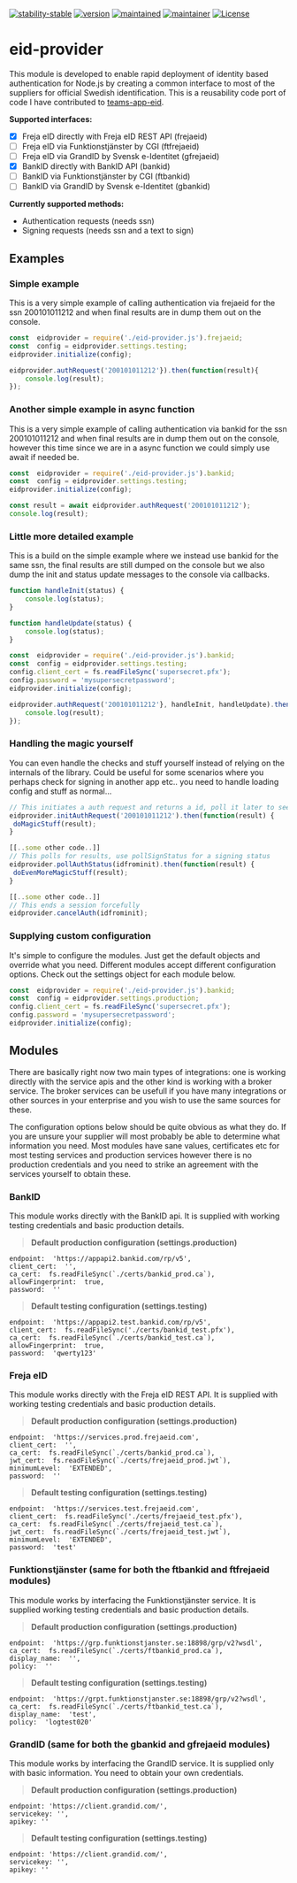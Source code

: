 [![stability-stable](https://img.shields.io/badge/stability-prerelease-lightgrey.svg)](#)
[![version](https://img.shields.io/badge/version-0.0.1-green.svg)](#)
[![maintained](https://img.shields.io/maintenance/yes/2020.svg)](#)
[![maintainer](https://img.shields.io/badge/maintainer-daniel%20sörlöv-blue.svg)](https://github.com/DSorlov)
[![License](https://img.shields.io/badge/License-MIT-blue.svg)](https://img.shields.io/github/license/DSorlov/eid-provider)

# eid-provider
This module is developed to enable rapid deployment of identity based authentication for Node.js by creating a common interface to most of the suppliers for official Swedish identification. This is a reusability code port of code I have contributed to [teams-app-eid](https://github.com/DennizSvens/teams-app-eid).

**Supported interfaces:**

 - [x] Freja eID directly with Freja eID REST API (frejaeid)
 - [ ] Freja eID via Funktionstjänster by CGI (ftfrejaeid)
 - [ ] Freja eID via GrandID by Svensk e-Identitet (gfrejaeid)
 - [x] BankID directly with BankID API (bankid)
 - [ ] BankID via Funktionstjänster by CGI (ftbankid)
 - [ ] BankID via GrandID by Svensk e-Identitet (gbankid)

**Currently supported methods:**
- Authentication requests (needs ssn)
- Signing requests (needs ssn and a text to sign)

## Examples
### Simple example
This is a very simple example of calling authentication via frejaeid for the ssn 200101011212 and when final results are in dump them out on the console.
```javascript
const  eidprovider = require('./eid-provider.js').frejaeid;  
const  config = eidprovider.settings.testing;
eidprovider.initialize(config);

eidprovider.authRequest('200101011212'}).then(function(result){
	console.log(result);
});
```
### Another simple example in async function
This is a very simple example of calling authentication via bankid for the ssn 200101011212 and when final results are in dump them out on the console, however this time since we are in a async function we could simply use await if needed be.
```javascript
const  eidprovider = require('./eid-provider.js').bankid;  
const  config = eidprovider.settings.testing;
eidprovider.initialize(config);

const result = await eidprovider.authRequest('200101011212');
console.log(result);
```
### Little more detailed example
This is a build on the simple example where we instead use bankid for the same ssn, the final results are still dumped on the console but we also dump the init and status update messages to the console via callbacks. 
```javascript
function handleInit(status) {
	console.log(status);
}

function handleUpdate(status) {
	console.log(status);
}

const  eidprovider = require('./eid-provider.js').bankid;  
const  config = eidprovider.settings.testing;
config.client_cert = fs.readFileSync('supersecret.pfx');
config.password = 'mysupersecretpassword';
eidprovider.initialize(config);

eidprovider.authRequest('200101011212'}, handleInit, handleUpdate).then(function(result){
	console.log(result);
});
```
### Handling the magic yourself
You can even handle the checks and stuff yourself instead of relying on the internals of the library. Could be useful for some scenarios where you perhaps check for signing in another app etc.. you need to handle loading config and stuff as normal...
```javascript
// This initiates a auth request and returns a id, poll it later to see results.
eidprovider.initAuthRequest('200101011212').then(function(result) {
 doMagicStuff(result);
}

[[..some other code..]]
// This polls for results, use pollSignStatus for a signing status
eidprovider.pollAuthStatus(idfrominit).then(function(result) {
 doEvenMoreMagicStuff(result);
}

[[..some other code..]]
// This ends a session forcefully
eidprovider.cancelAuth(idfrominit);
```
### Supplying custom configuration
It's simple to configure the modules. Just get the default objects and override what you need. Different modules accept different configuration options. Check out the settings object for each module below.
```javascript
const  eidprovider = require('./eid-provider.js').bankid;  
const  config = eidprovider.settings.production;
config.client_cert = fs.readFileSync('supersecret.pfx');
config.password = 'mysupersecretpassword';
eidprovider.initialize(config);
```
## Modules
There are basically right now two main types of integrations: one is working directly with the service apis and the other kind is working with a broker service. The broker services can be usefull if you have many integrations or other sources in your enterprise and you wish to use the same sources for these.

The configuration options below should be quite obvious as what they do. If you are unsure your supplier will most probably be able to determine what information you need. Most modules have sane values, certificates etc for most testing services and production services however there is no production credentials and you need to strike an agreement with the services yourself to obtain these.

### BankID 
This module works directly with the BankID api. It is supplied with working testing credentials and basic production details.
>**Default production configuration (settings.production)**
```
endpoint:  'https://appapi2.bankid.com/rp/v5',
client_cert:  '',
ca_cert:  fs.readFileSync(`./certs/bankid_prod.ca`),
allowFingerprint:  true,
password:  ''
```
>**Default testing configuration (settings.testing)**
```
endpoint:  'https://appapi2.test.bankid.com/rp/v5',
client_cert:  fs.readFileSync('./certs/bankid_test.pfx'),
ca_cert:  fs.readFileSync(`./certs/bankid_test.ca`),
allowFingerprint:  true,
password:  'qwerty123'
```
### Freja eID
This module works directly with the Freja eID REST API. It is supplied with working testing credentials and basic production details.
>**Default production configuration (settings.production)**
```
endpoint:  'https://services.prod.frejaeid.com',
client_cert:  '',
ca_cert:  fs.readFileSync(`./certs/bankid_prod.ca`),
jwt_cert:  fs.readFileSync(`./certs/frejaeid_prod.jwt`),
minimumLevel:  'EXTENDED',
password:  ''
```
>**Default testing configuration (settings.testing)**
```
endpoint:  'https://services.test.frejaeid.com',
client_cert:  fs.readFileSync('./certs/frejaeid_test.pfx'),
ca_cert:  fs.readFileSync(`./certs/frejaeid_test.ca`),
jwt_cert:  fs.readFileSync(`./certs/frejaeid_test.jwt`),
minimumLevel:  'EXTENDED',
password:  'test'
```
### Funktionstjänster (same for both the ftbankid and ftfrejaeid modules)
This module works by interfacing the Funktionstjänster service. It is supplied working testing credentials and basic production details.
>**Default production configuration (settings.production)**
```
endpoint:  'https://grp.funktionstjanster.se:18898/grp/v2?wsdl',
ca_cert:  fs.readFileSync(`./certs/ftbankid_prod.ca`),
display_name:  '',
policy:  ''

```
>**Default testing configuration (settings.testing)**
```
endpoint:  'https://grpt.funktionstjanster.se:18898/grp/v2?wsdl',
ca_cert:  fs.readFileSync(`./certs/ftbankid_test.ca`),
display_name:  'test',
policy:  'logtest020'
```
### GrandID (same for both the gbankid and gfrejaeid modules)
This module works by interfacing the GrandID service. It is supplied only with basic information. You need to obtain your own credentials.
>**Default production configuration (settings.production)**
```
endpoint: 'https://client.grandid.com/',
servicekey: '',
apikey: ''
```
>**Default testing configuration (settings.testing)**
```
endpoint: 'https://client.grandid.com/',
servicekey: '',
apikey: ''
```